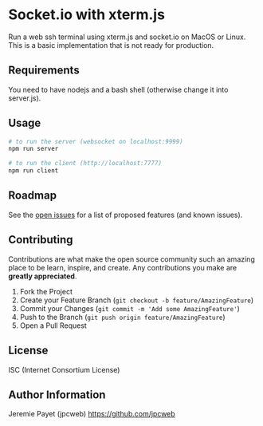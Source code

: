 Socket.io with xterm.js 
=========

Run a web ssh terminal using xterm.js and socket.io on MacOS or Linux. <br/>
This is a basic implementation that is not ready for production.

Requirements
------------

You need to have nodejs and a bash shell (otherwise change it into server.js).

Usage
----------------
```bash
# to run the server (websocket on localhost:9999)
npm run server

# to run the client (http://localhost:7777)
npm run client
```

<!-- ROADMAP -->
## Roadmap
See the [open issues](https://github.com/jpcweb/xtermjs-socketio/issues) for a list of proposed features (and known issues).

<!-- CONTRIBUTING -->
## Contributing

Contributions are what make the open source community such an amazing place to be learn, inspire, and create. Any contributions you make are **greatly appreciated**.

1. Fork the Project
2. Create your Feature Branch (`git checkout -b feature/AmazingFeature`)
3. Commit your Changes (`git commit -m 'Add some AmazingFeature'`)
4. Push to the Branch (`git push origin feature/AmazingFeature`)
5. Open a Pull Request

License
-------

ISC (Internet Consortium License)

Author Information
------------------

Jeremie Payet (jpcweb) https://github.com/jpcweb